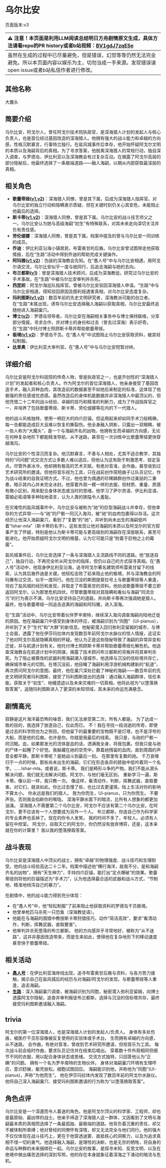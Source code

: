 # 乌尔比安
页面版本:v3
 

| :warning: 注意！本页面是利用LLM阅读总结明日方舟剧情原文生成，具体方法请看repo的PR history或者b站视频：[BV1gdJ7zqESe](https://www.bilibili.com/video/BV1gdJ7zqESe/)         |
|:----------------------------|
| 虽然在生成的过程中已尽量避免，但是错误，幻觉等等仍然无法完全避免。所以本页面内容以娱乐为主，切勿当成一手来源。发现错误请open issue或者b站私信作者进行修改。|



## 其他名称
大魔头
## 简要介绍
乌尔比安，阿戈尔人，曾任阿戈尔技术院执政官，是深海猎人计划的发起人与核心负责人，也是首位经过基因改造的深海猎人。他拥有强大的战斗能力和卓越的方向感，性格沉默寡言，行事特立独行。在盐风城事件后幸存，他开始怀疑阿戈尔文明的本质以及海嗣背后的真相。为了寻求答案，他脱离深海猎人的常规行动，独自深入调查，与罗德岛、伊比利亚以及深海教会有过复杂互动。在揭露了阿戈尔高层的部分隐秘后，他最终选择了一条极端道路——融入海嗣，以期从内部获取最深层的真相。
## 相关角色
-   **歌蕾蒂娅([v1](../chars/char_474_glady.md),[v2](char_474_glady.md))**：深海猎人同僚，曾是其下属，后成为深海猎人指挥官。对乌尔比安的独立行动和隐瞒表示质疑，但在关键时刻仍关心其安危，未能阻止他最后的选择。
-   **斯卡蒂([v1](../chars/char_263_skadi.md),[v2](char_263_skadi.md))**：深海猎人同僚，曾是其下属。乌尔比安的战斗技艺师父之一。乌尔比安认为她与高级海嗣“初生”有特殊联系，对其未来走向深切关注并负有责任感。
-   **劳伦缇娜**：深海猎人同僚，曾是其下属。档案中提及的曾与乌尔比安一同训练的成员。
-   **乔迪**：伊比利亚沿海小镇居民，布雷奥甘的后裔。乌尔比安曾试图带走他获取情报，后在“生路”活动中得到乔迪的帮助完成关键操作。
-   **阿玛雅([v1](../chars/extended_char_a_ma_ya.md),[v2](extended_char_a_ma_ya.md))**：伪装的深海教会先知。在“愚人号”中与乌尔比安相遇，用阿戈尔语交流，乌尔比安似乎一度与她同行，后追击海嗣与她的去向。
-   **布兰都斯([v1](../chars/extended_char_bu_lan_dou_si.md))**：曾是深海猎人技术顾问，后成为深海教徒。研究过乌尔比安的手术事故。在“生路”中被乌尔比安审判并杀死。
-   **西昆妲**：阿戈尔海巡队指挥官。曾被乌尔比安驳回深海猎人申请。“生路”中与乌尔比安相遇，得知驳回原因及图利娅遇害真相，对乌尔比安态度复杂。
-   **玛利图斯([v1](../chars/extended_char_ma_li_tu_si.md),[v2](extended_char_ma_li_tu_si.md))**：数百年前的先史文明研究者，深海教派可能的创立者。在“生路”末尾出现，诱导乌尔比安选择融入海嗣以获取真相，乌尔比安最终追随他进入海嗣巢穴。
-   **博士([v2](extended_char_bo_shi.md))**：罗德岛领导者。乌尔比安在海嗣相关事务中与博士保持联络，分享部分情报，寻求合作，并对博士的身份和过去（曾去过深海）表示好奇。在“生路”中托付博士照顾斯卡蒂并帮助歌蕾蒂娅。
-   **极境([v1](../chars/char_401_elysm.md),[v2](char_401_elysm.md))**：罗德岛干员。在“愚人号”中试图阻止乌尔比安获取资料，被其轻松制服。
-   **达里奥**：伊比利亚大审判官。在“愚人号”中与乌尔比安短暂对峙。
## 详细介绍
乌尔比安是阿戈尔科技院的传奇人物，曾是执政官之一，也是开创性的“深海猎人计划”的发起者和核心负责人。作为阿戈尔的首位深海猎人，他亲身接受了基因改造手术，融入异种血肉，其改造前的数据甚至不如他后来制定的标准，这体现了他极强的责任感或忧虑感。虽然改造后的身体机能数据并非深海猎人中最顶尖的，但他凭借二十二年的战斗经验、卓越的技巧和精准的判断力，成为了作战指挥官之一，并培养了包括歌蕾蒂娅、斯卡蒂、劳伦缇娜等在内的下一代猎人。

他的战斗风格独特，使用一柄巨大的四爪巨锚，但运用起来却如同手术刀般精确，每一击都能造成巨大且难以恢复的撕裂伤。他全身融入阴影，只露出一双眼睛，被一些人称为“大魔头”，是一个与海嗣齐名的凶物。他拥有生而卓越的方向感，无论在何种复杂地形下都能精准导航，从不迷路，甚至在一次训练中比歌蕾蒂娅更快穿越海沟。

乌尔比安的个性深沉而复杂。他沉默寡言，不善与人相处，尤其不适合教学，其独特的“问问题”式交流方式让多数人难以适应，但他认为这有助于刺激思考、锁定盲点。尽管外表冰冷，他却拥有极高的艺术天赋，有绝对音准，会作曲，甚至收到过艺术研究所的邀请。但他将音乐视为工具，只在战前创作简短曲子让队员记忆，作为战斗结束的自我证明方式。不过，他也曾为偶遇的珍稀鳞群创作过美丽的二重奏，暗示其内心并未完全冰封。他穿着外观一模一样的衣服，但材质、重量、质感有微小区别，用来配合身体状态或当时的思绪。他学习了萨尔贡语、伊比利亚语、雷姆必拓语等多种陆地语言，认为人类的狭隘令人羞耻。

在灾难性的盐风城事件中，乌尔比安与被称为“祂”的巨型海嗣战斗并幸存，但他幸存的方式异常——与“祂”的尸骸一同沉入海沟，被“祂”的血肉包裹得以存活。这次经历让他深入海嗣巢穴，看到了“复数”的“祂”，并听到尚未出生的海嗣低吟着“Ishar-mla”（斯卡蒂的名字）。这些发现让他对海嗣的本质以及阿戈尔的官方叙事产生了怀疑，特别是他认为斯卡蒂可能与更高级别的海嗣存在深层联系，甚至可能进化。他开始质疑阿戈尔文明的根基，认为它可能只是“附着于巨物之上的霉菌”。

盐风城事件后，乌尔比安选择了一条与深海猎人主流路线不同的道路。他“放逐自己”，独自行动，不再完全听从阿戈尔的指挥，但仍以自己的方式探寻真相。在“愚人号”活动中，他现身伊比利亚沿海，追寻阿戈尔著名建筑师布雷奥甘留下的线索，认为其后裔乔迪是关键。他轻松击败了前来阻止他的极境，并与深海教会的阿玛雅有过交流，似乎一度同行。他在沉没的斯图提斐拉号上与歌蕾蒂娅等人重逢，坦白了盐风城的经历和发现，并取走了布雷奥甘的资料。他劝说歌蕾蒂娅不要立即返回阿戈尔，认为那里危机四伏。尽管歌蕾蒂娅对其隐瞒和看似与海嗣“同流合污”的行为表示不满，乌尔比安坚持自己的道路，并向斯卡蒂再次强调她是猎人。最终，他与歌蕾蒂娅一同追击逃离的海嗣和阿玛雅，进入深海。

在“生路”活动中，乌尔比安带着伙伴罗辛南特，继续深入海沟调查海嗣向陆地迁徙的原因。他在海嗣巢穴中感受到身体的呼应，被海嗣识别为“同胞”（Ul-pianus），并听到了关于“生代”和“大群”的新信息。他秘密潜入回归弥利亚留姆的城市，与博士会面，透露了他在伊莎玛拉体内发现数百年前阿戈尔水脉仪的惊人情报，这证实了他对阿戈尔高层隐瞒真相的怀疑。他认为正是这些隐秘导致了海嗣的异常异变和迁徙，并与航道计划有关。他托付博士照顾斯卡蒂并帮助歌蕾蒂娅化解危机。他追查深海教会在航道计划中的阴谋，揭露了技术顾问布兰都斯的背叛并将其审判杀死。为了阻止被篡改的武器利用海嗣潮入侵城市，他选择与沉没的信标塔共存亡，确保城市单元的切割。在塔沉没前，他目睹了海嗣利用浮游机械构建新的“航道”，再次质问阿戈尔的意图。最终，他在巢穴深处拦截了神秘的海嗣——数百年前的先史文明研究者玛利图斯，接受了玛利图斯提出的选择：通过融入海嗣群体，信任本能，获取关于“初生”、地幔遗迹以及未来灾难的一切真相。他将此视为“以堕落换取答案”，追随玛利图斯进入了更深的未知领域，其未来的命运充满悬念。
## 剧情高光
寂静是这片海洋最恐怖的噪音，我们无法承受第二次，所有人都是。
为了达成一致的目的，我选择了放逐自己，仅此而已。
不！我在寻找一段消逝的传奇，即使是过去的科学院也为之侧目。但他留下的最重要的宝物既不是灯塔，也不是浮夸的大船，而是他的后裔。也许是你。你就是我最后的线索。
我只是，与祂的尸骸一同沉眠。血，如果那发光的流体是血的话，洒满我全身，将我包裹。但我只是与祂的尸体一起睡了个好觉。我躲藏在祂的空壳中，靠着祂残留的血肉，直到周围的声音全都平静。那斯卡蒂呢？是她战斗到最后一刻。
在那里有复数的祂。
千万哀嚎归于一点的时候，那些尚未出生的海嗣，它们在形态各异的胚胎中低吟着同一个名字。......Ishar-mla。或者说，斯卡蒂。
我们是畸形斗争的产物。我们不能从源头解决问题，我们就无法解决问题。阿戈尔，与他们毫无区别。
重新学习一遍，斯卡蒂。像以前一样，我只教一次。
像这样，看清动作，判断，挥舞武器，直取要害。对它们，就该如此。你比过去慢了些，也比过去更谨慎。陆上生活对你的影响不算太小。
你永远是我们的猎人。
我为你而生，Ul-pianus，只为你而生。
不要声张。否则我会掐断你的喉咙。
深海平静水面下的暗流，比所有人想象的都更加汹涌。
深海猎人不需要第二个乌尔比安，阿戈尔不应该有第二个乌尔比安。在阿戈尔，更不应该有一个人想要成为另外一个人。
布兰都斯，你连自己作为科学家的专业素养也丢掉了。现在的你令人发笑。
我的时间不多了，年轻人。必须有人留在中控室。
阿戈尔，自取灭亡的阿戈尔，你仍然没有放弃博弈，还是，这本来就在你的计算里？
我以我的堕落换取答案。
## 战斗表现
乌尔比安是深海猎人中顶尖的战士，拥有“卓越”的物理强度、战斗技巧和生理耐受。他的战斗经验高达二十二年。档案中描述他“横行海洋，敌我不分，是和海嗣齐名的凶物”，拥有“天生神力”，手持四爪巨锚，能打出“定点爆破”的效果。歌蕾蒂娅则将他的巨锚描述为“手术刀”，认为他选择最合适的武器和战斗方式，“节制地、精准地倾泻自己的暴力”。

在剧情中，他的战斗能力得到充分体现：
*   在“愚人号”中，他“轻松制服”了前来阻止他获取资料的罗德岛干员极境。
*   他曾单枪匹马杀死一只恐鱼（深海教徒语）。
*   他能在与海嗣的围猎中教授斯卡蒂狩猎技巧，动作“简洁高效”，要求“看清动作，判断，挥舞武器，直取要害”。
*   他审判并杀死堕落的布兰都斯。
他的方向感异乎寻常地好，被称为“从不迷路”，这并非基因改造带来，而是生来如此，使得他在复杂地形下的移动速度甚至快于歌蕾蒂娅。
## 相关活动
-   **[愚人号](../stories/act17side.md)**：在伊比利亚海岸线出现，追寻布雷奥甘后裔与资料，与各方势力接触，揭示自己在盐风城后的经历与对海嗣/阿戈尔的发现，与歌蕾蒂娅等人重逢，追击海嗣。
-   **[生路](../stories/act34side.md)**：深入海嗣巢穴调查，被海嗣识别为同胞，秘密潜入弥利亚留姆，向博士透露阿戈尔隐秘，追查并审判叛徒布兰都斯，选择与沉没的信标塔共存，最终接受玛利图斯邀请融入海嗣。
## trivia
阿戈尔的第一位深海猎人，也是深海猎人计划的发起人/负责人。
身体有多处伤痕，被医疗干员形容像被反复使用的实验体或手术台。
生而拥有卓越的方向感，从不迷路。
会作曲，有绝对音准，曾收到艺术研究所邀请，但视音乐为工具。
每次战斗前会临时作曲，要求队员记住并在结束后唱出。
穿着数十件外观相同但细节不同的衣服，用以配合身体状态或思绪。
交流方式独特，只回答他认为“正确”的问题。
拥有一个名为罗辛南特的生物伙伴。
身体对海嗣巢穴环境有生理呼应，意识舒展，躯壳放松，细胞试图回应。
海嗣能识别他，并称他为“同胞”(Ul-pianus)，声称“为他而生”。
他在伊莎玛拉体内发现了数百年前的阿戈尔水脉仪。
他将自己深入海嗣巢穴、接受玛利图斯邀请的行为称为“以堕落换取答案”。
## 角色点评
乌尔比安是一个深邃而令人着迷的角色。他是阿戈尔顶尖的科学家、工程师，却也是最原始、最凶悍的战士。他亲手缔造了深海猎人这一群体，又因看到了文明与海嗣最本质的真相而选择了一条最孤独、最极端的道路。他背负着沉重的责任，却又不被体制所束缚；他对曾经的同僚怀有深情，却又无法完全与他们同行。他的强大不仅仅体现在战斗技巧上，更在于他穿透迷雾、直抵核心的洞察力，以及为追求真相不惜一切的勇气。他选择融入海嗣，是理性的决断，也是无奈的牺牲，将自身的命运与种群的未来捆绑在一起。乌尔比安的故事，是探寻未知、反思文明、以及在绝境中做出痛苦选择的深刻写照，他的存在本身就象征着深海之下涌动的暗流与危机。